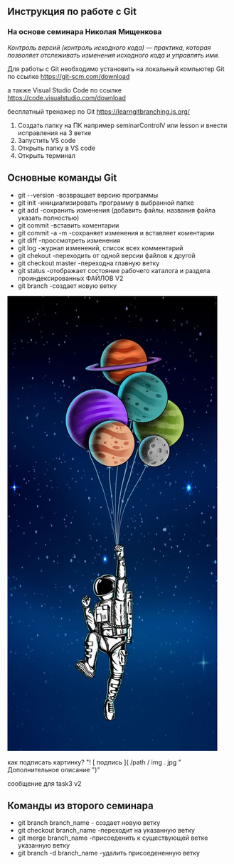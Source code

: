 ## Инструкция по работе с Git ##

### На основе семинара Николая Мищенкова ###


*Контроль версий (контроль исходного кода) — практика, которая позволяет отслеживать
изменения исходного кода и управлять ими.*


Для работы с Git необходимо установить на локальный компьютер Git по ссылке https://git-scm.com/download

а также Visual Studio Code по ссылке https://code.visualstudio.com/download

бесплатный тренажер по Git https://learngitbranching.js.org/

1. Создать папку на ПК например seminarControlV или lesson и внести исправления на 3 ветке
2. Запустить VS code
3. Открыть папку в VS code
4. Открыть терминал

## Основные команды Git ##

* git --version -возвращает версию программы
* git init -инициализировать программу в выбранной папке
* git add -сохранить изменения (добавить файлы. названия файла указать полностью)
* git commit -вставить коментарии
* git commit -a -m -сохраняет изменения и вставляет коментарии
* git diff -проссмотреть изменения
* git log -журнал изменений, список всех комментарий
* git chekout -переходить от одной версии файлов к другой
* git checkout master -переходна главную ветку
* git status -отображает состояние рабочего каталога и раздела проиндексированных ФАЙЛОВ V2
* git branch -создает новую ветку

![а теперь картинка](/images/space.jpg) 

как подписать картинку? "! [ подпись ]( /path / img . jpg " Дополнительное описание ")"


сообщение для task3 v2
            
## Команды из второго семинара

* git branch branch_name - создает новую ветку
* git checkout branch_name -переходит на указанную ветку
* git merge branch_name -присоеденить к существующей ветке указанную ветку
* git branch -d branch_name -удалить присоедененную ветку